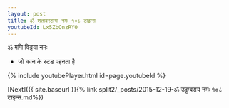 ```yaml
---
layout: post
title: ॐ शतावरटाया नमः १०८ टाइम्स
youtubeId: Lx5ZbOnzRY0
---
```

 
 
 ॐ मणि विड्ढया नमः  
 
 -  जो कान के स्टड पहनता है 
 
  
 
  
 
 
 
 
 
 


{% include youtubePlayer.html id=page.youtubeId %}
 
[Next]({{ site.baseurl }}{% link  split2/_posts/2015-12-19-ॐ उदुम्बराय नमः १०८ टाइम्स.md%})
 
